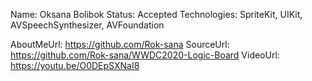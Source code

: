 Name: Oksana Bolibok
Status: Accepted
Technologies: SpriteKit, UIKit, AVSpeechSynthesizer, AVFoundation

AboutMeUrl: https://github.com/Rok-sana
SourceUrl: https://github.com/Rok-sana/WWDC2020-Logic-Board
VideoUrl: https://youtu.be/O0DEpSXNaI8

<!---
EXAMPLE
Name: John Appleseed
Status: Submitted <or> Winner <or> Distinguished <or> Rejected
Technologies: SwiftUI, RealityKit, CoreGraphic

AboutMeUrl: https://linkedin.com/in/johnappleseed
SourceUrl: https://github.com/johnappleseed/wwdc2025
VideoUrl: https://youtu.be/ABCDE123456
-->
